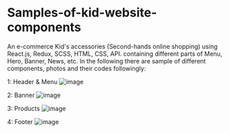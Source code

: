 # Samples-of-kid-website-components
An e-commerce Kid's accessories (Second-hands online shopping) using React.js, Redux, SCSS, HTML, CSS, API.
containing different parts of Menu, Hero, Banner, News, etc. In the following there are sample of different components, photos and their codes followingly:

1: Header & Menu
![image](https://user-images.githubusercontent.com/90692025/153060822-bf47ff7e-44c6-4f1d-a606-560e7f2090fa.png)

2: Banner
![image](https://user-images.githubusercontent.com/90692025/153059761-ce0a3180-bab0-4995-88f8-1728b28127a3.png)

3: Products
![image](https://user-images.githubusercontent.com/90692025/153061318-341e2f0a-8ade-42a6-ad2c-9f0f5f775763.png)

4: Footer
![image](https://user-images.githubusercontent.com/90692025/153060520-383e5cb1-d027-4ad8-a6a5-8dfb82886a63.png)


